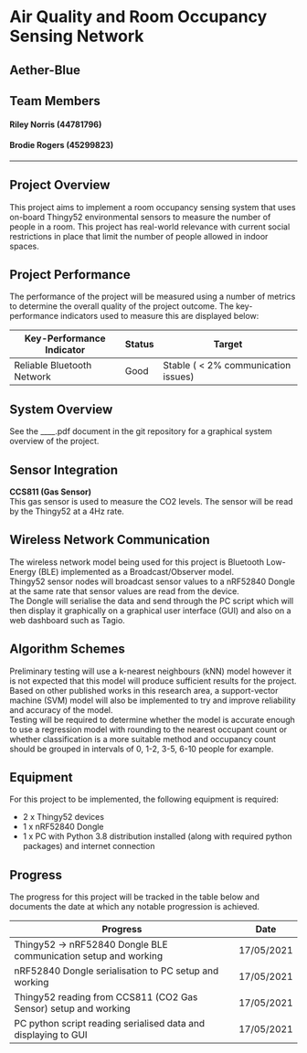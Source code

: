 # Air Quality and Room Occupancy Sensing Network

## Aether-Blue



## Team Members
#### Riley Norris (44781796)
#### Brodie Rogers (45299823)

---

## Project Overview

This project aims to implement a room occupancy sensing system that uses on-board Thingy52 environmental sensors to measure the number of people in a room. This project has real-world relevance with current social restrictions in place that limit the number of people allowed in indoor spaces.

## Project Performance

The performance of the project will be measured using a number of metrics to determine the overall quality of the project outcome. The key-performance indicators used to measure this are displayed below:

Key-Performance Indicator  | Status | Target
---------------------------|--------|------------------------------------
Reliable Bluetooth Network |Good    | Stable ( < 2% communication issues)

## System Overview

See the ____.pdf document in the git repository for a graphical system overview of the project.

## Sensor Integration

**CCS811 (Gas Sensor)**  
This gas sensor is used to measure the CO2 levels. The sensor will be read by the Thingy52 at a 4Hz rate.

## Wireless Network Communication

The wireless network model being used for this project is Bluetooth Low-Energy (BLE) implemented as a Broadcast/Observer model.  
Thingy52 sensor nodes will broadcast sensor values to a nRF52840 Dongle at the same rate that sensor values are read from the device.  
The Dongle will serialise the data and send through the PC script which will then display it graphically on a graphical user interface (GUI) and also on a web dashboard such as Tagio.

## Algorithm Schemes

Preliminary testing will use a k-nearest neighbours (kNN) model however it is not expected that this model will produce sufficient results for the project.  
Based on other published works in this research area, a support-vector machine (SVM) model will also be implemented to try and improve reliability and accuracy of the model.  
Testing will be required to determine whether the model is accurate enough to use a regression model with rounding to the nearest occupant count or whether classification is a more suitable method and occupancy count should be grouped in intervals of 0, 1-2, 3-5, 6-10 people for example.

## Equipment

For this project to be implemented, the following equipment is required:

* 2 x Thingy52 devices
* 1 x nRF52840 Dongle
* 1 x PC with Python 3.8 distribution installed (along with required python packages) and internet connection

## Progress

The progress for this project will be tracked in the table below and documents the date at which any notable progression is achieved.

Progress | Date
---------|-----
Thingy52 -> nRF52840 Dongle BLE communication setup and working | 17/05/2021
nRF52840 Dongle serialisation to PC setup and working | 17/05/2021
Thingy52 reading from CCS811 (CO2 Gas Sensor) setup and working | 17/05/2021
PC python script reading serialised data and displaying to GUI | 17/05/2021
